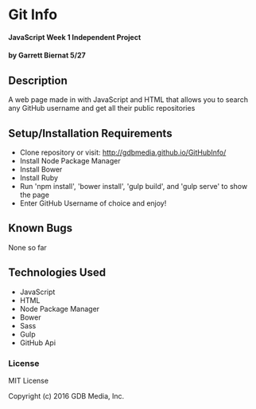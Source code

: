 # Git Info

#### JavaScript Week 1 Independent Project

#### by Garrett Biernat 5/27
## Description
A web page made in with JavaScript and HTML that allows you to search any GitHub username and get all their public repositories

## Setup/Installation Requirements

* Clone repository or visit: http://gdbmedia.github.io/GitHubInfo/
* Install Node Package Manager
* Install Bower
* Install Ruby
* Run 'npm install', 'bower install', 'gulp build', and 'gulp serve' to show the page
* Enter GitHub Username of choice and enjoy!

## Known Bugs
None so far

## Technologies Used
* JavaScript
* HTML
* Node Package Manager
* Bower
* Sass
* Gulp
* GitHub Api

### License

MIT License

Copyright (c) 2016 GDB Media, Inc.
